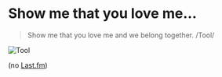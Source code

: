 # Show me that you love me...

> Show me that you love me and we belong together. /Tool/

![Tool](http://userserve-ak.last.fm/serve/500/3727739/Tool+1199177781240.jpg "Tool")

(no [Last.fm](http://last.fm/))